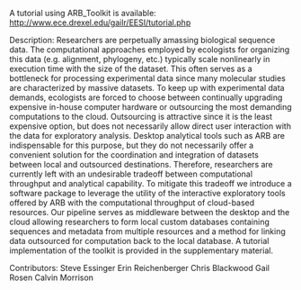 A tutorial using ARB_Toolkit is available:
http://www.ece.drexel.edu/gailr/EESI/tutorial.php

Description:
Researchers are perpetually amassing biological sequence data. The computational approaches employed by ecologists for organizing this data (e.g. alignment, phylogeny, etc.) typically scale nonlinearly in execution time with the size of the dataset. This often serves as a bottleneck for processing experimental data since many molecular studies are characterized by massive datasets. To keep up with experimental data demands, ecologists are forced to choose between continually upgrading expensive in-house computer hardware or outsourcing the most demanding computations to the cloud. Outsourcing is attractive since it is the least expensive option, but does not necessarily allow direct user interaction with the data for exploratory analysis. Desktop analytical tools such as ARB are indispensable for this purpose, but they do not necessarily offer a convenient solution for the coordination and integration of datasets between local and outsourced destinations. Therefore, researchers are currently left with an undesirable tradeoff between computational throughput and analytical capability. To mitigate this tradeoff we introduce a software package to leverage the utility of the interactive exploratory tools offered by ARB with the computational throughput of cloud-based resources. Our pipeline serves as middleware between the desktop and the cloud allowing researchers to form local custom databases containing sequences and metadata from multiple resources and a method for linking data outsourced for computation back to the local database. A tutorial implementation of the toolkit is provided in the supplementary material.

Contributors:
Steve Essinger
Erin Reichenberger
Chris  Blackwood
Gail Rosen
Calvin Morrison
